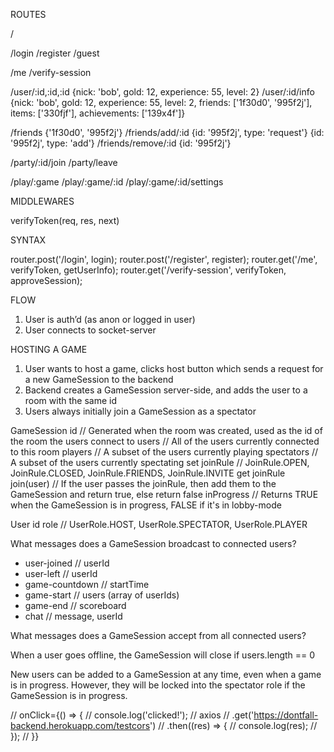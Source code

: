 ROUTES

/

/login
/register
/guest

/me
/verify-session

/user/:id,:id,:id
{nick: 'bob', gold: 12, experience: 55, level: 2}
/user/:id/info
{nick: 'bob', gold: 12, experience: 55, level: 2, friends: ['1f30d0', '995f2j'], items: ['330fjf'], achievements: ['139x4f']}

/friends
{'1f30d0', '995f2j'}
/friends/add/:id
{id: '995f2j', type: 'request'}
{id: '995f2j', type: 'add'}
/friends/remove/:id
{id: '995f2j'}

/party/:id/join
/party/leave

/play/:game
/play/:game/:id
/play/:game/:id/settings

MIDDLEWARES

verifyToken(req, res, next)

SYNTAX

router.post('/login', login);
router.post('/register', register);
router.get('/me', verifyToken, getUserInfo);
router.get('/verify-session', verifyToken, approveSession);

FLOW

1) User is auth’d (as anon or logged in user)
2) User connects to socket-server

HOSTING A GAME

1) User wants to host a game, clicks host button which sends a request for a new GameSession to the backend
2) Backend creates a GameSession server-side, and adds the user to a room with the same id
3) Users always initially join a GameSession as a spectator


GameSession
 id // Generated when the room was created, used as the id of the room the users connect to
 users // All of the users currently connected to this room
 players // A subset of the users currently playing
 spectators // A subset of the users currently spectating
 set joinRule // JoinRule.OPEN, JoinRule.CLOSED, JoinRule.FRIENDS, JoinRule.INVITE
 get joinRule
 join(user) // If the user passes the joinRule, then add them to the GameSession and return true, else return false
 inProgress // Returns TRUE when the GameSession is in progress, FALSE if it's in lobby-mode

User
 id
 role // UserRole.HOST, UserRole.SPECTATOR, UserRole.PLAYER

What messages does a GameSession broadcast to connected users?
 - user-joined // userId
 - user-left // userId
 - game-countdown // startTime
 - game-start // users (array of userIds)
 - game-end // scoreboard
 - chat // message, userId

What messages does a GameSession accept from all connected users?

When a user goes offline, the GameSession will close if users.length == 0

New users can be added to a GameSession at any time, even when a game is in progress. However, they will be locked into the spectator role if the GameSession is in progress.

// onClick={() => {
//   console.log('clicked!');
//   axios
//     .get('https://dontfall-backend.herokuapp.com/testcors')
//     .then((res) => {
//       console.log(res);
//     });
// }}